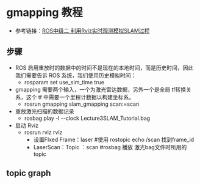 # gmapping 教程
- 参考链接：[ROS中级二 利用Rviz实时观测模拟SLAM过程](http://stevenshi.me/2017/07/11/ros-intermediate-tutorial-2/)

## 步骤
- ROS 启用重放时的数据中的时间不是现在的本地时间，而是历史时间，因此我们需要告诉 ROS 系统，我们使用历史模拟时间：
	- rosparam set use_sim_time true
- gmapping 需要两个输入，一个为激光雷达数据，另外一个是全局 tf转换关系，这个 tf 中需要一个里程计数据以构建坐标系。
	- rosrun gmapping slam_gmapping scan:=scan
- 重放激光扫描的数据记录
	- rosbag play -l --clock Lecture3SLAM_Tutorial.bag 
- 启动 Rviz
	- rosrun rviz rviz
		- 设置FIxed Frame：laser #使用 rostopic echo /scan 找到frame_id
		- LaserScan：Topic ：scan  #rosbag 播放 激光bag文件时所用的topic

## topic graph
![]()